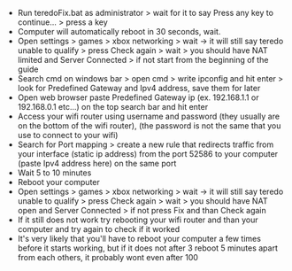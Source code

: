- Run teredoFix.bat as administrator > wait for it to say Press any key to continue... > press a key
- Computer will automatically reboot in 30 seconds, wait.
- Open settings > games > xbox networking > wait -> it will still say teredo unable to qualify > 
press Check again > wait > you should have NAT limited and Server Connected > if not start from the beginning of the guide
- Search cmd on windows bar > open cmd > write ipconfig and hit enter > look for Predefined Gateway and Ipv4 address, save them for later
- Open web browser paste Predefined Gateway ip (ex. 192.168.1.1 or 192.168.0.1 etc...) on the top search bar and hit enter
- Access your wifi router using username and password (they usually are on the bottom of the wifi router), (the password is not the same that you use to connect to your wifi)
- Search for Port mapping > create a new rule that redirects traffic from your interface (static ip address) from the port 52586 to your computer (paste Ipv4 address here) on the same port
- Wait 5 to 10 minutes
- Reboot your computer
- Open settings > games > xbox networking > wait -> it will still say teredo unable to qualify > 
press Check again > wait > you should have NAT open and Server Connected > if not press Fix and than Check again
- If it still does not work try rebooting your wifi router and than your computer and try again to check if it worked
- It's very likely that you'll have to reboot your computer a few times before it starts working, but if it does not after 3 reboot 5 minutes apart from each others, it probably wont even after 100
